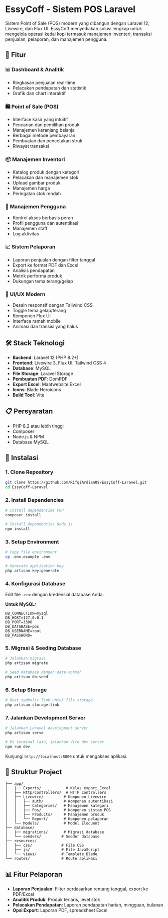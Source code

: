# EssyCoff - Sistem POS Laravel

Sistem Point of Sale (POS) modern yang dibangun dengan Laravel 12, Livewire, dan Flux UI. EssyCoff menyediakan solusi lengkap untuk mengelola operasi kedai kopi termasuk manajemen inventori, transaksi penjualan, pelaporan, dan manajemen pengguna.

## 🚀 Fitur

### 📊 **Dashboard & Analitik**
- Ringkasan penjualan real-time
- Pelacakan pendapatan dan statistik
- Grafik dan chart interaktif


### 🛍️ **Point of Sale (POS)**
- Interface kasir yang intuitif
- Pencarian dan pemilihan produk
- Manajemen keranjang belanja
- Berbagai metode pembayaran
- Pembuatan dan pencetakan struk
- Riwayat transaksi

### 📦 **Manajemen Inventori**
- Katalog produk dengan kategori
- Pelacakan dan manajemen stok
- Upload gambar produk
- Manajemen harga
- Peringatan stok rendah

### 👥 **Manajemen Pengguna**
- Kontrol akses berbasis peran
- Profil pengguna dan autentikasi
- Manajemen staff
- Log aktivitas

### 📈 **Sistem Pelaporan**
- Laporan penjualan dengan filter tanggal
- Export ke format PDF dan Excel
- Analisis pendapatan
- Metrik performa produk
- Dukungan tema terang/gelap

### 🎨 **UI/UX Modern**
- Desain responsif dengan Tailwind CSS
- Toggle tema gelap/terang
- Komponen Flux UI
- Interface ramah mobile
- Animasi dan transisi yang halus

## 🛠️ Stack Teknologi

- **Backend**: Laravel 12 (PHP 8.2+)
- **Frontend**: Livewire 3, Flux UI, Tailwind CSS 4
- **Database**: MySQL
- **File Storage**: Laravel Storage
- **Pembuatan PDF**: DomPDF
- **Export Excel**: Maatwebsite Excel
- **Icons**: Blade Heroicons
- **Build Tool**: Vite

## 📋 Persyaratan

- PHP 8.2 atau lebih tinggi
- Composer
- Node.js & NPM
- Database MySQL

## 🚀 Instalasi

### 1. Clone Repository

```bash
git clone https://github.com/RifqiArdian09/EssyCoff-Laravel.git
cd EssyCoff-Laravel
```

### 2. Install Dependencies

```bash
# Install dependencies PHP
composer install

# Install dependencies Node.js
npm install
```

### 3. Setup Environment

```bash
# Copy file environment
cp .env.example .env

# Generate application key
php artisan key:generate
```

### 4. Konfigurasi Database

Edit file `.env` dengan kredensial database Anda:

**Untuk MySQL:**
```env
DB_CONNECTION=mysql
DB_HOST=127.0.0.1
DB_PORT=3306
DB_DATABASE=pos
DB_USERNAME=root
DB_PASSWORD=
```

### 5. Migrasi & Seeding Database

```bash
# Jalankan migrasi
php artisan migrate

# Seed database dengan data contoh
php artisan db:seed
```

### 6. Setup Storage

```bash
# Buat symbolic link untuk file storage
php artisan storage:link
```

### 7. Jalankan Development Server

```bash
# Jalankan Laravel development server
php artisan serve

# Di terminal lain, jalankan Vite dev server
npm run dev
```

Kunjungi `http://localhost:8000` untuk mengakses aplikasi.

## 📁 Struktur Project

```
├── app/
│   ├── Exports/           # Kelas export Excel
│   ├── Http/Controllers/  # HTTP controllers
│   ├── Livewire/         # Komponen Livewire
│   │   ├── Auth/         # Komponen autentikasi
│   │   ├── Categories/   # Manajemen kategori
│   │   ├── Pos/          # Komponen sistem POS
│   │   ├── Products/     # Manajemen produk
│   │   └── Report/       # Komponen pelaporan
│   └── Models/           # Model Eloquent
├── database/
│   ├── migrations/       # Migrasi database
│   └── seeders/         # Seeder database
├── resources/
│   ├── css/             # File CSS
│   ├── js/              # File JavaScript
│   └── views/           # Template Blade
└── routes/              # Route aplikasi
```

## 📊 Fitur Pelaporan

- **Laporan Penjualan**: Filter berdasarkan rentang tanggal, export ke PDF/Excel
- **Analitik Produk**: Produk terlaris, level stok
- **Pelacakan Pendapatan**: Laporan pendapatan harian, mingguan, bulanan
- **Opsi Export**: Laporan PDF, spreadsheet Excel


